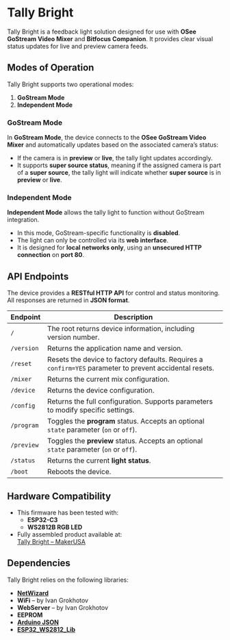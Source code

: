 # **Tally Bright**  

Tally Bright is a feedback light solution designed for use with **OSee GoStream Video Mixer** and **Bitfocus Companion**. It provides clear visual status updates for live and preview camera feeds.  

## **Modes of Operation**  

Tally Bright supports two operational modes:  

1. **GoStream Mode**  
2. **Independent Mode**  

### **GoStream Mode**  

In **GoStream Mode**, the device connects to the **OSee GoStream Video Mixer** and automatically updates based on the associated camera’s status:  

- If the camera is in **preview** or **live**, the tally light updates accordingly.  
- It supports **super source status**, meaning if the assigned camera is part of a **super source**, the tally light will indicate whether **super source** is in **preview** or **live**.  

### **Independent Mode**  

**Independent Mode** allows the tally light to function without GoStream integration.  

- In this mode, GoStream-specific functionality is **disabled**.  
- The light can only be controlled via its **web interface**.  
- It is designed for **local networks only**, using an **unsecured HTTP connection** on **port 80**.  

## **API Endpoints**  

The device provides a **RESTful HTTP API** for control and status monitoring. All responses are returned in **JSON format**.  

| Endpoint      | Description |
|--------------|------------|
| `/`          | The root returns device information, including version number. |
| `/version`   | Returns the application name and version. |
| `/reset`     | Resets the device to factory defaults. Requires a `confirm=YES` parameter to prevent accidental resets. |
| `/mixer`     | Returns the current mix configuration. |
| `/device`    | Returns the device configuration. |
| `/config`    | Returns the full configuration. Supports parameters to modify specific settings. |
| `/program`   | Toggles the **program** status. Accepts an optional `state` parameter (`on` or `off`). |
| `/preview`   | Toggles the **preview** status. Accepts an optional `state` parameter (`on` or `off`). |
| `/status`    | Returns the current **light status**. |
| `/boot`      | Reboots the device. |

## **Hardware Compatibility**  

- This firmware has been tested with:  
  - **ESP32-C3**  
  - **WS2812B RGB LED**  
- Fully assembled product available at:  
  [Tally Bright – MakerUSA](https://makerusa.net/product/tally-bright-wireless-tally-light-for-osee-gostream-and-bitfocus-companion/)  

## **Dependencies**  

Tally Bright relies on the following libraries:  

- **[NetWizard](https://github.com/ayushsharma82/NetWizard)**  
- **WiFi** – by Ivan Grokhotov  
- **WebServer** – by Ivan Grokhotov  
- **EEPROM**  
- **[Arduino JSON](https://arduinojson.org)**  
- **[ESP32_WS2812_Lib](https://github.com/Zhentao-Lin/ESP32_WS2812_Lib)**  
